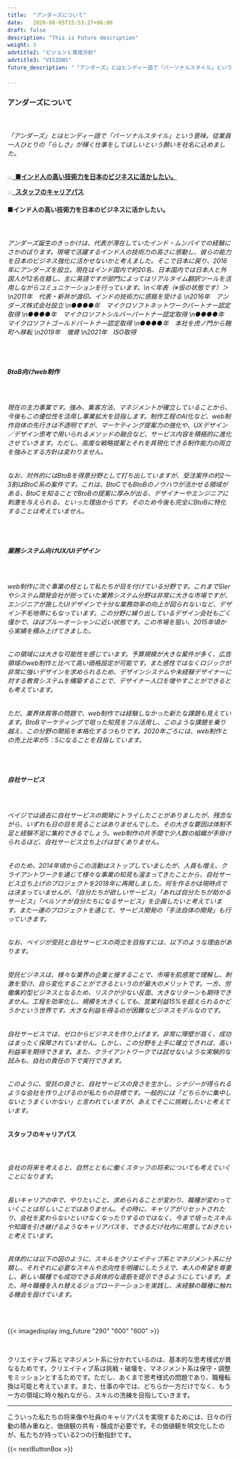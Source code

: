 ```yaml
---
title:  "アンダーズについて"
date:   2020-08-05T15:53:27+06:00
draft: false
description: "This is Future description"
weight: 3
advtitle2: "ビジョンと育成方針"
advtitle3: "VISIONS"
future_description: "「アンダーズ」とはヒンディー語で「パーソナルスタイル」という意味。従業員一人ひとりの「らしさ」が輝く仕事をしてほしいという願いを社名に込めました。"

---
```


### **アンダーズについて**
&nbsp;
###### 「アンダーズ」とはヒンディー語で「パーソナルスタイル」という意味。従業員一人ひとりの「らしさ」が輝く仕事をしてほしいという願いを社名に込めました。 

![Image Not available](../../ico_arw_page_anchor.webp)[**&nbsp; ■インド人の高い技術力を日本のビジネスに活かしたい。**](#■インド人の高い技術力を日本のビジネスに活かしたい。)

![Image Not Available](../../ico_arw_page_anchor.webp)[**&nbsp; スタッフのキャリアパス**](#スタッフのキャリアパス)

#### **■インド人の高い技術力を日本のビジネスに活かしたい。**
&nbsp;
###### アンダーズ誕生のきっかけは、代表が滞在していたインド・ムンバイでの経験にさかのぼります。現場で活躍するインド人の技術力の高さに感動し、彼らの能力を日本のビジネス強化に活かせないかと考えました。そこで日本に戻り、2016年にアンダーズを設立。現在はインド国内で約20名、日本国内では日本人と外国人が12名在籍し、主に英語ですが部門によってはリアルタイム翻訳ツールを活用しながらコミュニケーションを行っています。\n＜年表（※仮の状態です）＞ \n2011年　代表・新井が渡印。インドの技術力に感銘を受ける \n2016年　アンダーズ株式会社設立 \n●●●●年　マイクロソフトネットワークパートナー認定取得 \n●●●●年　マイクロソフトシルバーパートナー認定取得 \n●●●●年　マイクロソフトゴールドパートナー認定取得 \n●●●●年　本社を虎ノ門から麹町へ移転 \n2019年　増資 \n2021年　ISO取得
&nbsp;

##### **BtoB向けweb制作**
&nbsp;
###### 現在の主力事業です。強み、集客方法、マネジメントが確立していることから、今後もこの優位性を活用し事業拡大を目指します。制作工程のAI化など、web制作自体の先行きは不透明ですが、マーケティング提案力の強化や、UXデザイン／デザイン思考で用いられるメソッドの融合など、サービス内容を積極的に進化させていきます。ただし、高度な戦略提案とそれを具現化できる制作能力の両立を強みとする方針は変わりません。
###### なお、対外的にはBtoBを得意分野として打ち出していますが、受注案件の約2～3割はBtoC系の案件です。これは、BtoCでもBtoBのノウハウが活かせる領域がある、BtoCを知ることでBtoBの提案に厚みが出る、デザイナーやエンジニアに刺激を与えられる、といった理由からです。そのため今後も完全にBtoBに特化することは考えていません。
&nbsp;

##### **業務システム向けUX/UIデザイン**
&nbsp;
###### web制作に次ぐ事業の柱として私たちが目を付けている分野です。これまでSIerやシステム開発会社が担っていた業務システム分野は非常に大きな市場ですが、エンジニアが施したUIデザインで十分な業務効率の向上が図られないなど、デザイン不毛地帯にもなっています。この分野に繰り出しているデザイン会社もごく僅かで、ほぼブルーオーシャンに近い状態です。この市場を狙い、2015年頃から実績を積み上げてきました。
###### この領域には大きな可能性を感じています。予算規模が大きな案件が多く、広告領域のweb制作と比べて高い価格設定が可能です。また感性ではなくロジックが非常に強いデザインを求められるため、デザインシステムや未経験デザイナーに対する教育システムを構築することで、デザイナー人口を増やすことができるとも考えています。
###### ただ、業界体質等の問題で、web制作では経験しなかった新たな課題も見えています。BtoBマーケティングで培った知見をフル活用し、このような課題を乗り越え、この分野の開拓を本格化するつもりです。2020年ごろには、web制作との売上比率が5：5になることを目指しています。
&nbsp;

##### **自社サービス**
&nbsp;
###### ベイジでは過去に自社サービスの開発にトライしたことがありましたが、残念ながら、いずれも日の目を見ることはありませんでした。その大きな要因は体制不足と経験不足に集約できるでしょう。web制作の片手間で少人数の組織が手掛けられるほど、自社サービス立ち上げは甘くありません。
###### そのため、2014年頃からこの活動はストップしていましたが、人員も増え、クライアントワークを通じて様々な事業の知見も溜まってきたことから、自社サービス立ち上げのプロジェクトを2018年に再開しました。何を作るかは現時点では決まっていませんが、「自分たちが欲しいサービス」「あれば自分たちが助かるサービス」「ペルソナが自分たちになるサービス」を企画したいと考えています。また一連のプロジェクトを通じて、サービス開発の「手法自体の開発」も行っていきます。
###### なお、ベイジが受託と自社サービスの両立を目指すには、以下のような理由があります。
###### 受託ビジネスは、様々な業界の企業と接することで、市場を肌感覚で理解し、刺激を受け、自ら変化することができるというのが最大のメリットです。一方、労働集約型ビジネスとなるため、リスクが少ない反面、大きなリターンも期待できません。工程を効率化し、規模を大きくしても、営業利益15%を超えられるかどうかという世界です。大きな利益を得るのが困難なビジネスモデルなのです。
###### 自社サービスでは、ゼロからビジネスを作り上げます。非常に障壁が高く、成功はまったく保障されていません。しかし、この分野を上手に確立できれば、高い利益率を期待できます。また、クライアントワークでは試せないような実験的な試みも、自社の責任の下で実行できます。
###### このように、受託の良さと、自社サービスの良さを生かし、シナジーが得られるような会社を作り上げるのが私たちの目標です。一般的には「どちらかに集中しないとうまくいかない」と言われていますが、あえてそこに挑戦したいと考えています。

#### **スタッフのキャリアパス**
&nbsp;
###### 会社の将来を考えると、自然とともに働くスタッフの将来についても考えていくことになります。
###### 長いキャリアの中で、やりたいこと、求められることが変わり、職種が変わっていくことは珍しいことではありません。その時に、キャリアがリセットされたり、会社を変わらないといけなくなったりするのではなく、今まで培ったスキルや知識を引き継げるようなキャリアパスを、できるだけ社内に用意しておきたいと考えています。
###### 具体的には以下の図のように、スキルをクリエイティブ系とマネジメント系に分類し、それぞれに必要なスキルや志向性を明確にしたうえで、本人の希望を尊重し、新しい職種でも成功できる具体的な道筋を提示できるようにしています。また、時々職種を入れ替えるジョブローテーションを実践し、未経験の職種に触れる機会を設けています。
&nbsp;

<!-- ![Image Not Available](../img_future_02.svg)    -->

{{< imagedisplay img_future "290" "600" "600" >}}

&nbsp;

クリエイティブ系とマネジメント系に分かれているのは、基本的な思考様式が異なるためです。クリエイティブ系は挑戦・破壊を、マネジメント系は保守・調整をミッションとするためです。ただし、あくまで思考様式の問題であり、職種転換は可能と考えています。また、仕事の中では、どちらか一方だけでなく、もう一方の領域に時々触れながら、スキルの洗練を目指していきます。
&nbsp;

---
こういった私たちの将来像や社員のキャリアパスを実現するためには、日々の行動の積み重ねと、価値観の共有・醸成が必要です。その価値観を明文化したのが、私たちが持っている2つの行動指針です。

{{< nextButtonBox >}}
